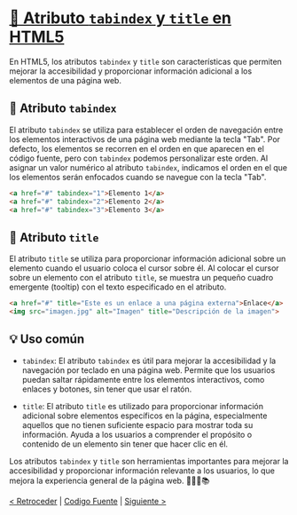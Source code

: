 # [📝 Atributo `tabindex` y `title` en HTML5](https://github.com/YonRasgg/Curso-de-Python-Desde-Cero/blob/main/15.%20Atributos%20HTML%205/8.TabindexTitle.html)

En HTML5, los atributos `tabindex` y `title` son características que permiten mejorar la accesibilidad y proporcionar información adicional a los elementos de una página web.

## 🔑 Atributo `tabindex`

El atributo `tabindex` se utiliza para establecer el orden de navegación entre los elementos interactivos de una página web mediante la tecla "Tab". Por defecto, los elementos se recorren en el orden en que aparecen en el código fuente, pero con `tabindex` podemos personalizar este orden. Al asignar un valor numérico al atributo `tabindex`, indicamos el orden en el que los elementos serán enfocados cuando se navegue con la tecla "Tab".

```html
<a href="#" tabindex="1">Elemento 1</a>
<a href="#" tabindex="2">Elemento 2</a>
<a href="#" tabindex="3">Elemento 3</a>
```

## 🔑 Atributo `title`

El atributo `title` se utiliza para proporcionar información adicional sobre un elemento cuando el usuario coloca el cursor sobre él. Al colocar el cursor sobre un elemento con el atributo `title`, se muestra un pequeño cuadro emergente (tooltip) con el texto especificado en el atributo.

```html
<a href="#" title="Este es un enlace a una página externa">Enlace</a>
<img src="imagen.jpg" alt="Imagen" title="Descripción de la imagen">
```

## 💡 Uso común

- `tabindex`: El atributo `tabindex` es útil para mejorar la accesibilidad y la navegación por teclado en una página web. Permite que los usuarios puedan saltar rápidamente entre los elementos interactivos, como enlaces y botones, sin tener que usar el ratón.

- `title`: El atributo `title` es utilizado para proporcionar información adicional sobre elementos específicos en la página, especialmente aquellos que no tienen suficiente espacio para mostrar toda su información. Ayuda a los usuarios a comprender el propósito o contenido de un elemento sin tener que hacer clic en él.

Los atributos `tabindex` y `title` son herramientas importantes para mejorar la accesibilidad y proporcionar información relevante a los usuarios, lo que mejora la experiencia general de la página web. 📝🔑💡📚

[< Retroceder](https://github.com/YonRasgg/Curso-de-Python-Desde-Cero/blob/main/15.%20Atributos%20HTML%205/7.DraggableHidden.md) | [Codigo Fuente](https://github.com/YonRasgg/Curso-de-Python-Desde-Cero/blob/main/15.%20Atributos%20HTML%205/8.TabindexTitle.html) | [Siguiente >](https://github.com/YonRasgg/Curso-de-Python-Desde-Cero/blob/main/16.%20CSS/1.CSS.md)
